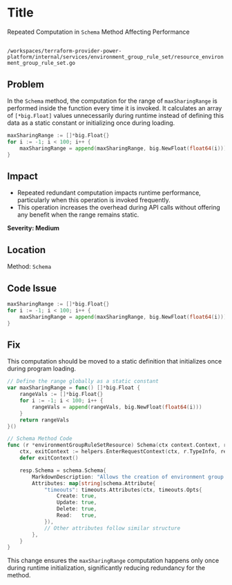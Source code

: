 # Title

Repeated Computation in `Schema` Method Affecting Performance

##

`/workspaces/terraform-provider-power-platform/internal/services/environment_group_rule_set/resource_environment_group_rule_set.go`

## Problem

In the `Schema` method, the computation for the range of `maxSharingRange` is performed inside the function every time it is invoked. It calculates an array of `[*big.Float]` values unnecessarily during runtime instead of defining this data as a static constant or initializing once during loading.

```go
maxSharingRange := []*big.Float{}
for i := -1; i < 100; i++ {
	maxSharingRange = append(maxSharingRange, big.NewFloat(float64(i)))
}
```

## Impact

- Repeated redundant computation impacts runtime performance, particularly when this operation is invoked frequently.
- This operation increases the overhead during API calls without offering any benefit when the range remains static.

**Severity: Medium**

## Location

Method: `Schema`

## Code Issue

```go
maxSharingRange := []*big.Float{}
for i := -1; i < 100; i++ {
	maxSharingRange = append(maxSharingRange, big.NewFloat(float64(i)))
}
```

## Fix

This computation should be moved to a static definition that initializes once during program loading.

```go
// Define the range globally as a static constant
var maxSharingRange = func() []*big.Float {
	rangeVals := []*big.Float{}
	for i := -1; i < 100; i++ {
		rangeVals = append(rangeVals, big.NewFloat(float64(i)))
	}
	return rangeVals
}()

// Schema Method Code
func (r *environmentGroupRuleSetResource) Schema(ctx context.Context, req resource.SchemaRequest, resp *resource.SchemaResponse) {
	ctx, exitContext := helpers.EnterRequestContext(ctx, r.TypeInfo, req)
	defer exitContext()

	resp.Schema = schema.Schema{
		MarkdownDescription: "Allows the creation of environment group rulesets. See [Power Platform documentation](https://learn.microsoft.com/power-platform/admin/environment-groups) for more information on the available rules that can be applied to an environment group.\n\n!> Known Issue: This resource only works with a user context and cannot be used at this time with a service principal. This is a limitation of the underlying API.",
		Attributes: map[string]schema.Attribute{
			"timeouts": timeouts.Attributes(ctx, timeouts.Opts{
				Create: true,
				Update: true,
				Delete: true,
				Read:   true,
			}),
			// Other attributes follow similar structure
		},
	}
}
```

This change ensures the `maxSharingRange` computation happens only once during runtime initialization, significantly reducing redundancy for the method.